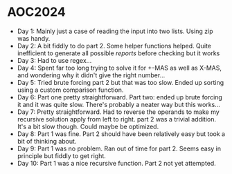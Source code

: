 # AOC2024
- Day 1: Mainly just a case of reading the input into two lists. Using zip was handy.
- Day 2: A bit fiddly to do part 2. Some helper functions helped. Quite inefficient to generate all possible _reports_ before checking but it works
- Day 3: Had to use regex...
- Day 4: Spent far too long trying to solve it for +-MAS as well as X-MAS, and wondering why it didn't give the right number...
- Day 5: Tried brute forcing part 2 but that was too slow. Ended up sorting using a custom comparison function.
- Day 6: Part one pretty straightforward. Part two: ended up brute forcing it and it was quite slow. There's probably a neater way but this works...
- Day 7: Pretty straightforward. Had to reverse the operands to make my recursive solution apply from left to right. part 2 was a trivial addition. It's a bit slow though. Could maybe be optimized.
- Day 8: Part 1 was fine. Part 2 should have been relatively easy but took a bit of thinking about.
- Day 9: Part 1 was no problem. Ran out of time for part 2. Seems easy in principle but fiddly to get right.
- Day 10: Part 1 was a nice recursive function. Part 2 not yet attempted.


